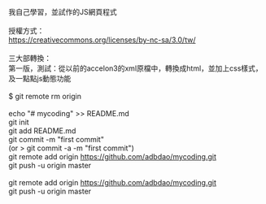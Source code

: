 我自己學習，並試作的JS網頁程式<br/>
<br/>
授權方式：<br/>
https://creativecommons.org/licenses/by-nc-sa/3.0/tw/<br/>
<br/>
三大部轉換：<br/>
第一版，測試：從以前的accelon3的xml原檔中，轉換成html，並加上css樣式，及一點點js動態功能<br/>
<br/>
$ git remote rm origin<br/>
<br/>
echo "# mycoding" >> README.md<br/>
git init<br/>
git add README.md<br/>
git commit -m "first commit"<br/>
(or > git commit -a -m "first commit")<br/>
git remote add origin https://github.com/adbdao/mycoding.git<br/>
git push -u origin master<br/>
<br/>
git remote add origin https://github.com/adbdao/mycoding.git<br/>
git push -u origin master<br/>
